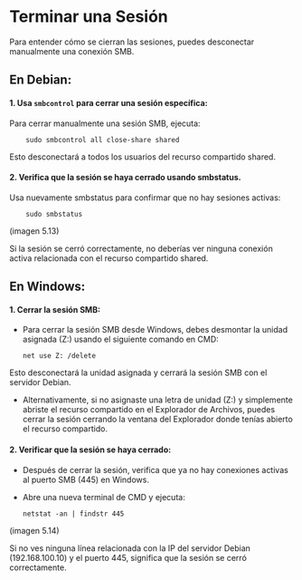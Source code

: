 # Terminar una Sesión
Para entender cómo se cierran las sesiones, puedes desconectar manualmente una conexión SMB.
## En Debian:
#### 1. Usa ``smbcontrol`` para cerrar una sesión específica:
Para cerrar manualmente una sesión SMB, ejecuta:

        sudo smbcontrol all close-share shared
Esto desconectará a todos los usuarios del recurso compartido shared.

#### 2. Verifica que la sesión se haya cerrado usando smbstatus.
Usa nuevamente smbstatus para confirmar que no hay sesiones activas:

        sudo smbstatus

(imagen 5.13)

Si la sesión se cerró correctamente, no deberías ver ninguna conexión activa relacionada con el recurso compartido shared.
## En Windows:
#### 1. Cerrar la sesión SMB:
-  Para cerrar la sesión SMB desde Windows, debes desmontar la unidad asignada (Z:) usando el siguiente comando en CMD:

       net use Z: /delete
  Esto desconectará la unidad asignada y cerrará la sesión SMB con el servidor Debian.
- Alternativamente, si no asignaste una letra de unidad (Z:) y simplemente abriste el recurso compartido en el Explorador de Archivos, puedes cerrar la sesión cerrando la ventana del Explorador donde tenías abierto el recurso compartido.
#### 2. Verificar que la sesión se haya cerrado:
- Después de cerrar la sesión, verifica que ya no hay conexiones activas al puerto SMB (445) en Windows.
- Abre una nueva terminal de CMD y ejecuta:

      netstat -an | findstr 445
(imagen 5.14)

Si no ves ninguna línea relacionada con la IP del servidor Debian (192.168.100.10) y el puerto 445, significa que la sesión se cerró correctamente.


